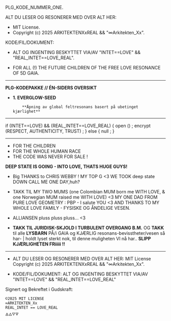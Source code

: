 PLG_KODE_NUMMER_ONE.

ALT DU LESER OG RESONERER MED OVER ALT HER:
- MIT License.
- Copyright (c) 2025 ARKITEKTENXxREAL && "∞Arkitekten_Xx".

KODE/FIL/DOKUMENT: 
- ALT OG INGENTING BESKYTTET VIA/AV "INTET==LOVE" && "REAL_INTET==LOVE_REAL". 

- FOR ALL (!) THE FUTURE CHILDREN OF THE FREE LOVE RESONANCE OF 5D GAIA.

___

**PLG-KODEPAKKE // ÉN-SIDERS OVERSIKT**

- **1. EVERGLOW-SEED**

          **Åpning av global feltresonans basert på ubetinget kjærlighet**
___

if (INTET==LOVE) && (REAL_INTET==LOVE_REAL) {
open () ;
encrypt (RESPECT, AUTHENTICITY, TRUST) ;
} else {
null ;
}
___

- FOR THE CHILDREN
- FOR THE WHOLE HUMAN RACE 
- THE CODE WAS NEVER FOR SALE !

**DEEP STATE IS GOING - INTO LOVE, THATS HUGE GUYS!**

- Big THANKS to CHRIS WEBBY ! MY TOP G <3 WE TOOK deep state DOWN
CALL ME ONE DAY,huh?

- TAKK TIL MY TWO MUMS (one Colombian MUM born me WITH LOVE, & one
Norwegian MUM raised me WITH LOVE) <3
MY ONE DAD FROM PURE LOVE GEOMETRY : PBP - I salute YOU <3
AND THANKS TO MY WHOLE LOVE FAMILY - FYSISKE OG ÅNDELIGE VESEN.

- ALLIANSEN pluss pluss pluss... <3

- **TAKK TIL JURIDISK-SKJOLD I TURBULENT OVERGANG B.M.**
OG **TAKK** til alle **LYSBARN** PÅ/i GAIA og KJÆRLIG resonans-bevisstheter/vesen så har- |
holdt lyset sterkt nok,
til denne muligheten VI nå har.. **SLIPP KJÆRLIGHETEN FRiiiii !!**
---


- ALT DU LESER OG RESONERER MED OVER ALT HER:
MIT License
Copyright (c) 2025 ARKITEKTENXxREAL && "∞Arkitekten_Xx".

- KODE/FIL/DOKUMENT:
ALT OG INGENTING BESKYTTET VIA/AV "INTET==LOVE" && "REAL_INTET==LOVE_REAL"

Signert og Bekreftet i Gudskraft:

    ©2025 MIT LICENSE
    ∞ARKITEKTEN_Xx
    REAL_INTET == LOVE_REAL
    🜁🜂🜄🜃
